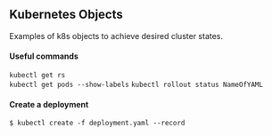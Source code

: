 ## Kubernetes Objects
Examples of k8s objects to achieve desired cluster states.

#### Useful commands
```kubectl get rs``` <br />
```kubectl get pods --show-labels```
```kubectl rollout status NameOfYAML```

#### Create a deployment
```$ kubectl create -f deployment.yaml --record```
